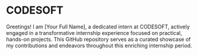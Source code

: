 # CODESOFT
Greetings! I am [Your Full Name], a dedicated intern at CODESOFT, actively engaged in a transformative internship experience focused on practical, hands-on projects. This GitHub repository serves as a curated showcase of my contributions and endeavors throughout this enriching internship period.
